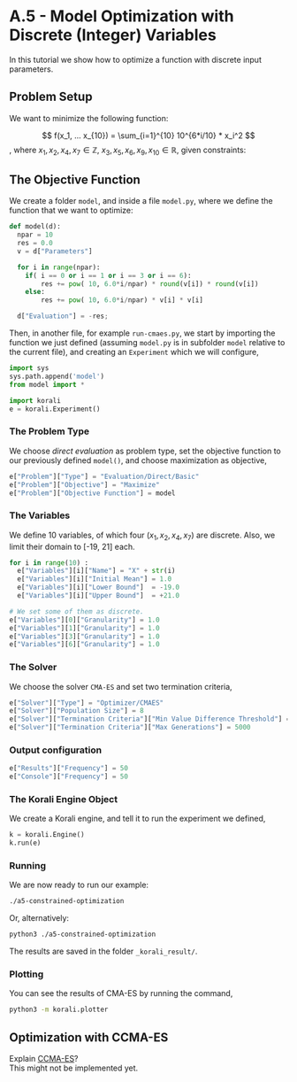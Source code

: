 # A.5 - Model Optimization with Discrete (Integer) Variables

In this tutorial we show how to optimize a function with discrete input parameters.


## Problem Setup

We want to minimize the following function:

$$ f(x_1, ... x_{10}) = \sum_{i=1}^{10} 10^{6*i/10} * x_i^2 $$ ,
where $x_1, x_2, x_4, x_7 \in \mathbb{Z}$, $x_3, x_5, x_6, x_9, x_{10} \in \mathbb{R}$,
given constraints:
$$ $$

##  The Objective Function
We create a folder `model`, and inside a file `model.py`, where we define the
function that we want to optimize:

```python
def model(d):
  npar = 10
  res = 0.0
  v = d["Parameters"]

  for i in range(npar):
    if( i == 0 or i == 1 or i == 3 or i == 6):
        res += pow( 10, 6.0*i/npar) * round(v[i]) * round(v[i])
    else:
        res += pow( 10, 6.0*i/npar) * v[i] * v[i]

  d["Evaluation"] = -res;
```

Then, in another file, for example `run-cmaes.py`, we start by importing the
function we just defined (assuming `model.py` is in subfolder `model` relative
  to the current file), and creating an `Experiment` which we will configure,

```python
import sys
sys.path.append('model')
from model import *

import korali
e = korali.Experiment()
```

###  The Problem Type
We choose *direct evaluation* as problem type, set the objective function to
our previously defined `model()`, and choose maximization as objective,
```python
e["Problem"]["Type"] = "Evaluation/Direct/Basic"
e["Problem"]["Objective"] = "Maximize"
e["Problem"]["Objective Function"] = model
```

###  The Variables
We define 10 variables, of which four ($x_1, x_2, x_4, x_7$) are discrete. Also,
we limit their domain to [-19, 21] each.
```python
for i in range(10) :
  e["Variables"][i]["Name"] = "X" + str(i)
  e["Variables"][i]["Initial Mean"] = 1.0
  e["Variables"][i]["Lower Bound"]  = -19.0
  e["Variables"][i]["Upper Bound"]  = +21.0

# We set some of them as discrete.
e["Variables"][0]["Granularity"] = 1.0
e["Variables"][1]["Granularity"] = 1.0
e["Variables"][3]["Granularity"] = 1.0
e["Variables"][6]["Granularity"] = 1.0
```

###  The Solver
We choose the solver `CMA-ES` and set two termination criteria,
```python
e["Solver"]["Type"] = "Optimizer/CMAES"
e["Solver"]["Population Size"] = 8
e["Solver"]["Termination Criteria"]["Min Value Difference Threshold"] = 1e-9
e["Solver"]["Termination Criteria"]["Max Generations"] = 5000
```

### Output configuration

```python
e["Results"]["Frequency"] = 50
e["Console"]["Frequency"] = 50
```

###  The Korali Engine Object
We create a Korali engine, and tell it to run the experiment we defined,

```python
k = korali.Engine()
k.run(e)
```


###  Running

We are now ready to run our example:

```bash
./a5-constrained-optimization
```

Or, alternatively:

```bash
python3 ./a5-constrained-optimization
```

The results are saved in the folder `_korali_result/`.

###  Plotting

You can see the results of CMA-ES by running the command,
```sh
python3 -m korali.plotter
```


## Optimization with CCMA-ES

Explain [CCMA-ES](https://dl.acm.org/doi/10.1145/3324989.3325725)?   
This might not be implemented yet.

